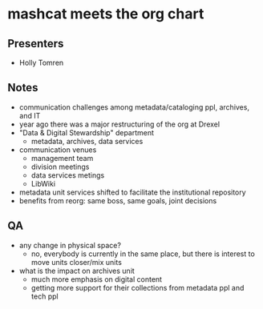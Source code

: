mashcat meets the org chart
==============

Presenters
---------

- Holly Tomren

Notes
-----

- communication challenges among metadata/cataloging ppl, archives, and IT
- year ago there was a major restructuring of the org at Drexel
- "Data & Digital Stewardship" department
	- metadata, archives, data services
- communication venues
	- management team
	- division meetings
	- data services metings
	- LibWiki
- metadata unit services shifted to facilitate the institutional repository
- benefits from reorg: same boss, same goals, joint decisions

QA
--

- any change in physical space?
	- no, everybody is currently in the same place, but there is interest to move units closer/mix units
- what is the impact on archives unit
	- much more emphasis on digital content
	- getting more support for their collections from metadata ppl and tech ppl
